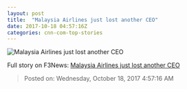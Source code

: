 ```yaml
---
layout: post
title:  "Malaysia Airlines just lost another CEO"
date: 2017-10-18 04:57:16Z
categories: cnn-com-top-stories
---
```


![Malaysia Airlines just lost another CEO](http://i2.cdn.turner.com/money/dam/assets/150302124714-malaysia-airlines-780x439.jpg)




Full story on F3News: [Malaysia Airlines just lost another CEO](http://www.f3nws.com/n/D4XnS)

> Posted on: Wednesday, October 18, 2017 4:57:16 AM
